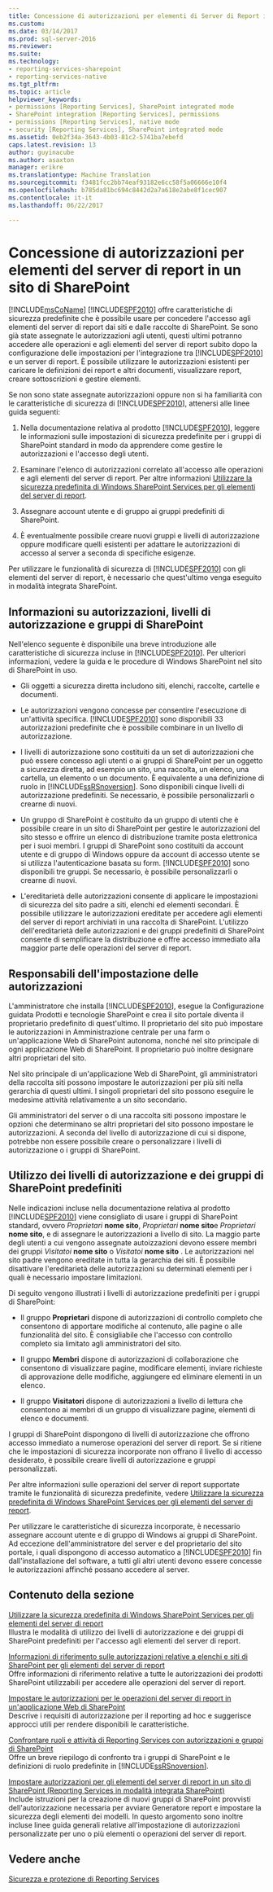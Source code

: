 ```yaml
---
title: Concessione di autorizzazioni per elementi di Server di Report in un sito di SharePoint | Documenti Microsoft
ms.custom: 
ms.date: 03/14/2017
ms.prod: sql-server-2016
ms.reviewer: 
ms.suite: 
ms.technology:
- reporting-services-sharepoint
- reporting-services-native
ms.tgt_pltfrm: 
ms.topic: article
helpviewer_keywords:
- permissions [Reporting Services], SharePoint integrated mode
- SharePoint integration [Reporting Services], permissions
- permissions [Reporting Services], native mode
- security [Reporting Services], SharePoint integrated mode
ms.assetid: 0eb2f34a-3643-4b03-81c2-5741ba7ebefd
caps.latest.revision: 13
author: guyinacube
ms.author: asaxton
manager: erikre
ms.translationtype: Machine Translation
ms.sourcegitcommit: f3481fcc2bb74eaf93182e6cc58f5a06666e10f4
ms.openlocfilehash: b785da81bc694c8442d2a7a618e2abe8f1cec907
ms.contentlocale: it-it
ms.lasthandoff: 06/22/2017

---
```

# <a name="granting-permissions-on-report-server-items-on-a-sharepoint-site"></a>Concessione di autorizzazioni per elementi del server di report in un sito di SharePoint
  [!INCLUDE[msCoName](../../includes/msconame-md.md)] [!INCLUDE[SPF2010](../../includes/spf2010-md.md)] offre caratteristiche di sicurezza predefinite che è possibile usare per concedere l'accesso agli elementi del server di report dai siti e dalle raccolte di SharePoint. Se sono già state assegnate le autorizzazioni agli utenti, questi ultimi potranno accedere alle operazioni e agli elementi del server di report subito dopo la configurazione delle impostazioni per l'integrazione tra [!INCLUDE[SPF2010](../../includes/spf2010-md.md)] e un server di report. È possibile utilizzare le autorizzazioni esistenti per caricare le definizioni dei report e altri documenti, visualizzare report, creare sottoscrizioni e gestire elementi.  
  
 Se non sono state assegnate autorizzazioni oppure non si ha familiarità con le caratteristiche di sicurezza di [!INCLUDE[SPF2010](../../includes/spf2010-md.md)], attenersi alle linee guida seguenti:  
  
1.  Nella documentazione relativa al prodotto [!INCLUDE[SPF2010](../../includes/spf2010-md.md)], leggere le informazioni sulle impostazioni di sicurezza predefinite per i gruppi di SharePoint standard in modo da apprendere come gestire le autorizzazioni e l'accesso degli utenti.  
  
2.  Esaminare l'elenco di autorizzazioni correlato all'accesso alle operazioni e agli elementi del server di report. Per altre informazioni [Utilizzare la sicurezza predefinita di Windows SharePoint Services per gli elementi del server di report](../../reporting-services/security/use-built-in-security-in-windows-sharepoint-services-for-report-server-items.md).  
  
3.  Assegnare account utente e di gruppo ai gruppi predefiniti di SharePoint.  
  
4.  È eventualmente possibile creare nuovi gruppi e livelli di autorizzazione oppure modificare quelli esistenti per adattare le autorizzazioni di accesso al server a seconda di specifiche esigenze.  
  
 Per utilizzare le funzionalità di sicurezza di [!INCLUDE[SPF2010](../../includes/spf2010-md.md)] con gli elementi del server di report, è necessario che quest'ultimo venga eseguito in modalità integrata SharePoint.  
  
## <a name="about-permissions-permission-levels-and-sharepoint-groups"></a>Informazioni su autorizzazioni, livelli di autorizzazione e gruppi di SharePoint  
 Nell'elenco seguente è disponibile una breve introduzione alle caratteristiche di sicurezza incluse in [!INCLUDE[SPF2010](../../includes/spf2010-md.md)]. Per ulteriori informazioni, vedere la guida e le procedure di Windows SharePoint nel sito di SharePoint in uso.  
  
-   Gli oggetti a sicurezza diretta includono siti, elenchi, raccolte, cartelle e documenti.  
  
-   Le autorizzazioni vengono concesse per consentire l'esecuzione di un'attività specifica. [!INCLUDE[SPF2010](../../includes/spf2010-md.md)] sono disponibili 33 autorizzazioni predefinite che è possibile combinare in un livello di autorizzazione.  
  
-   I livelli di autorizzazione sono costituiti da un set di autorizzazioni che può essere concesso agli utenti o ai gruppi di SharePoint per un oggetto a sicurezza diretta, ad esempio un sito, una raccolta, un elenco, una cartella, un elemento o un documento. È equivalente a una definizione di ruolo in [!INCLUDE[ssRSnoversion](../../includes/ssrsnoversion-md.md)]. Sono disponibili cinque livelli di autorizzazione predefiniti. Se necessario, è possibile personalizzarli o crearne di nuovi.  
  
-   Un gruppo di SharePoint è costituito da un gruppo di utenti che è possibile creare in un sito di SharePoint per gestire le autorizzazioni del sito stesso e offrire un elenco di distribuzione tramite posta elettronica per i suoi membri. I gruppi di SharePoint sono costituiti da account utente e di gruppo di Windows oppure da account di accesso utente se si utilizza l'autenticazione basata su form. [!INCLUDE[SPF2010](../../includes/spf2010-md.md)] sono disponibili tre gruppi. Se necessario, è possibile personalizzarli o crearne di nuovi.  
  
-   L'ereditarietà delle autorizzazioni consente di applicare le impostazioni di sicurezza del sito padre a siti, elenchi ed elementi secondari. È possibile utilizzare le autorizzazioni ereditate per accedere agli elementi del server di report archiviati in una raccolta di SharePoint. L'utilizzo dell'ereditarietà delle autorizzazioni e dei gruppi predefiniti di SharePoint consente di semplificare la distribuzione e offre accesso immediato alla maggior parte delle operazioni del server di report.  
  
## <a name="who-sets-permissions"></a>Responsabili dell'impostazione delle autorizzazioni  
 L'amministratore che installa [!INCLUDE[SPF2010](../../includes/spf2010-md.md)], esegue la Configurazione guidata Prodotti e tecnologie SharePoint e crea il sito portale diventa il proprietario predefinito di quest'ultimo. Il proprietario del sito può impostare le autorizzazioni in Amministrazione centrale per una farm o un'applicazione Web di SharePoint autonoma, nonché nel sito principale di ogni applicazione Web di SharePoint. Il proprietario può inoltre designare altri proprietari del sito.  
  
 Nel sito principale di un'applicazione Web di SharePoint, gli amministratori della raccolta siti possono impostare le autorizzazioni per più siti nella gerarchia di questi ultimi. I singoli proprietari del sito possono eseguire le medesime attività relativamente a un sito secondario.  
  
 Gli amministratori del server o di una raccolta siti possono impostare le opzioni che determinano se altri proprietari del sito possono impostare le autorizzazioni. A seconda del livello di autorizzazione di cui si dispone, potrebbe non essere possibile creare o personalizzare i livelli di autorizzazione o i gruppi di SharePoint.  
  
## <a name="using-predefined-sharepoint-groups-and-permission-levels"></a>Utilizzo dei livelli di autorizzazione e dei gruppi di SharePoint predefiniti  
 Nelle indicazioni incluse nella documentazione relativa al prodotto [!INCLUDE[SPF2010](../../includes/spf2010-md.md)] viene consigliato di usare i gruppi di SharePoint standard, ovvero *Proprietari* **nome sito**, *Proprietari* **nome sito**e *Proprietari* **nome sito**, e di assegnare le autorizzazioni a livello di sito. La maggio parte degli utenti a cui vengono assegnate autoizzazioni devono essere membri dei gruppi *Visitatoi* **nome sito** o *Visitatoi* **nome sito** . Le autorizzazioni nel sito padre vengono ereditate in tutta la gerarchia dei siti. È possibile disattivare l'ereditarietà delle autorizzazioni su determinati elementi per i quali è necessario impostare limitazioni.  
  
 Di seguito vengono illustrati i livelli di autorizzazione predefiniti per i gruppi di SharePoint:  
  
-   Il gruppo **Proprietari** dispone di autorizzazioni di controllo completo che consentono di apportare modifiche al contenuto, alle pagine o alle funzionalità del sito. È consigliabile che l'accesso con controllo completo sia limitato agli amministratori del sito.  
  
-   Il gruppo **Membri** dispone di autorizzazioni di collaborazione che consentono di visualizzare pagine, modificare elementi, inviare richieste di approvazione delle modifiche, aggiungere ed eliminare elementi in un elenco.  
  
-   Il gruppo **Visitatori** dispone di autorizzazioni a livello di lettura che consentono ai membri di un gruppo di visualizzare pagine, elementi di elenco e documenti.  
  
 I gruppi di SharePoint dispongono di livelli di autorizzazione che offrono accesso immediato a numerose operazioni del server di report. Se si ritiene che le impostazioni di sicurezza incorporate non offrano il livello di accesso desiderato, è possibile creare livelli di autorizzazione e gruppi personalizzati.  
  
 Per altre informazioni sulle operazioni del server di report supportate tramite le funzionalità di sicurezza predefinite, vedere [Utilizzare la sicurezza predefinita di Windows SharePoint Services per gli elementi del server di report](../../reporting-services/security/use-built-in-security-in-windows-sharepoint-services-for-report-server-items.md).  
  
 Per utilizzare le caratteristiche di sicurezza incorporate, è necessario assegnare account utente e di gruppo di Windows ai gruppi di SharePoint. Ad eccezione dell'amministratore del server e del proprietario del sito portale, i quali dispongono di accesso automatico a [!INCLUDE[SPF2010](../../includes/spf2010-md.md)] fin dall'installazione del software, a tutti gli altri utenti devono essere concesse le autorizzazioni affinché possano accedere al server.  
  
## <a name="in-this-section"></a>Contenuto della sezione  
 [Utilizzare la sicurezza predefinita di Windows SharePoint Services per gli elementi del server di report](../../reporting-services/security/use-built-in-security-in-windows-sharepoint-services-for-report-server-items.md)  
 Illustra le modalità di utilizzo dei livelli di autorizzazione e dei gruppi di SharePoint predefiniti per l'accesso agli elementi del server di report.  
  
 [Informazioni di riferimento sulle autorizzazioni relative a elenchi e siti di SharePoint per gli elementi del server di report](../../reporting-services/security/sharepoint-site-and-list-permission-reference-for-report-server-items.md)  
 Offre informazioni di riferimento relative a tutte le autorizzazioni dei prodotti SharePoint utilizzabili per accedere alle operazioni del server di report.  
  
 [Impostare le autorizzazioni per le operazioni del server di report in un'applicazione Web di SharePoint](../../reporting-services/security/set-permissions-for-report-server-operations-in-a-sharepoint-web-application.md)  
 Descrive i requisiti di autorizzazione per il reporting ad hoc e suggerisce approcci utili per rendere disponibili le caratteristiche.  
  
 [Confrontare ruoli e attività di Reporting Services con autorizzazioni e gruppi di SharePoint](../../reporting-services/security/reporting-services-roles-tasks-vs-sharepoint-groups-permissions.md)  
 Offre un breve riepilogo di confronto tra i gruppi di SharePoint e le definizioni di ruolo predefinite in [!INCLUDE[ssRSnoversion](../../includes/ssrsnoversion-md.md)].  
  
 [Impostare autorizzazioni per gli elementi del server di report in un sito di SharePoint &#40;Reporting Services in modalità integrata SharePoint&#41;](../../reporting-services/security/set-permissions-for-report-server-items-on-a-sharepoint-site.md)  
 Include istruzioni per la creazione di nuovi gruppi di SharePoint provvisti dell'autorizzazione necessaria per avviare Generatore report e impostare la sicurezza degli elementi dei modelli. In questo argomento sono inoltre incluse linee guida generali relative all'impostazione di autorizzazioni personalizzate per uno o più elementi o operazioni del server di report.  
  
## <a name="see-also"></a>Vedere anche  
 [Sicurezza e protezione di Reporting Services](../../reporting-services/security/reporting-services-security-and-protection.md)  
  
  
